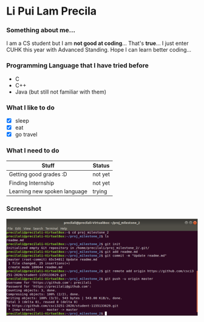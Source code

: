 # Li Pui Lam Precila
### Something about me...
I am a CS student but I am **not good at coding**... That's **true**...
I just enter CUHK this year with Advanced Standing. Hope I can learn better coding...

### Programming Language that I have tried before
* C
* C++
* Java
(but still not familiar with them)

### What I like to do
- [x] sleep
- [x] eat
- [x] go travel

### What I need to do
Stuff | Status
--- | --- 
Getting good grades :D | not yet
Finding Internship | not yet
Learning new spoken language | trying

### Screenshot
![My Screenshot](screenshot.png)
